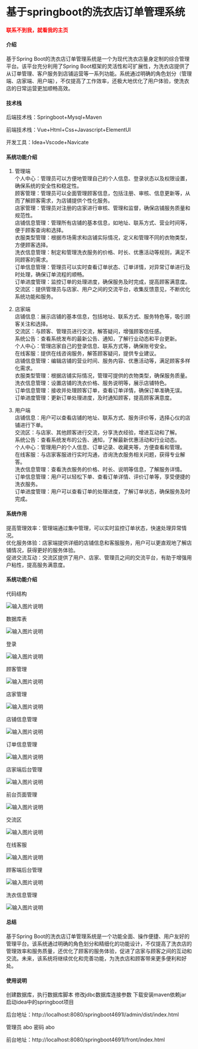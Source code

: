 # 基于springboot的洗衣店订单管理系统

<h4 style='color:red'>联系不到我，就看我的主页 </h4> 
 
#### 介绍

基于Spring Boot的洗衣店订单管理系统是一个为现代洗衣店量身定制的综合管理平台。该平台充分利用了Spring Boot框架的灵活性和可扩展性，为洗衣店提供了从订单管理、客户服务到店铺运营等一系列功能。系统通过明确的角色划分（管理端、店家端、用户端），不仅提高了工作效率，还极大地优化了用户体验，使洗衣店的日常运营更加顺畅高效。

#### 技术栈

后端技术栈：Springboot+Mysql+Maven

前端技术栈：Vue+Html+Css+Javascript+ElementUI

开发工具：Idea+Vscode+Navicate

#### 系统功能介绍

1. 管理端  
个人中心：管理员可以方便地管理自己的个人信息、登录状态以及权限设置，确保系统的安全性和稳定性。  
顾客管理：管理员可以全面管理顾客信息，包括注册、审核、信息更新等，从而了解顾客需求，为店铺提供个性化服务。  
店家管理：管理员对注册的店家进行审核、管理和监督，确保店铺服务质量和规范性。  
店铺信息管理：管理所有店铺的基本信息，如地址、联系方式、营业时间等，便于顾客查询和选择。  
衣服类型管理：根据市场需求和店铺实际情况，定义和管理不同的衣物类型，方便顾客选择。  
洗衣信息管理：制定和管理洗衣服务的价格、时长、优惠活动等规则，满足不同顾客的需求。  
订单信息管理：管理员可以实时查看订单状态、订单详情，对异常订单进行及时处理，确保订单流程的顺畅。  
订单进度管理：监控订单的处理进度，确保服务及时完成，提高顾客满意度。  
交流区：提供管理员与店家、用户之间的交流平台，收集反馈意见，不断优化系统功能和服务。  

2. 店家端  
店铺信息：展示店铺的基本信息，包括地址、联系方式、服务特色等，吸引顾客关注和选择。  
交流区：与顾客、管理员进行交流，解答疑问，增强顾客信任感。  
系统公告：查看系统发布的最新公告、通知，了解行业动态和平台更新。  
个人中心：管理店家自己的登录信息、联系方式等，确保账号安全。  
在线客服：提供在线咨询服务，解答顾客疑问，提供专业建议。  
店铺信息管理：编辑店铺的营业时间、服务内容、优惠活动等，满足顾客多样化需求。  
衣服类型管理：根据店铺实际情况，管理可提供的衣物类型，确保服务质量。  
洗衣信息管理：设置店铺的洗衣价格、服务说明等，展示店铺特色。  
订单信息管理：接收并处理顾客订单，查看订单详情，确保订单准确无误。  
订单进度管理：更新订单处理进度，及时通知顾客，提高顾客满意度。  

3. 用户端  
店铺信息：用户可以查看店铺的地址、联系方式、服务评价等，选择心仪的店铺进行下单。  
交流区：与店家、其他顾客进行交流，分享洗衣经验，增进互动和了解。  
系统公告：查看系统发布的公告、通知，了解最新优惠活动和行业动态。  
个人中心：管理用户的个人信息、订单记录、收藏夹等，方便查看和管理。  
在线客服：与店家客服进行实时沟通，咨询洗衣服务相关问题，获得专业解答。  
洗衣信息管理：查看洗衣服务的价格、时长、说明等信息，了解服务详情。  
订单信息管理：用户可以轻松下单、查看订单详情、评价订单等，享受便捷的洗衣服务。  
订单进度管理：用户可以查看订单的处理进度，了解订单状态，确保服务及时完成。  

#### 系统作用

提高管理效率：管理端通过集中管理，可以实时监控订单状态，快速处理异常情况。  
优化服务体验：店家端提供详细的店铺信息和客服服务，用户可以更直观地了解店铺情况，获得更好的服务体验。  
促进交流互动：交流区提供了用户、店家、管理员之间的交流平台，有助于增强用户粘性，提高服务满意度。  

#### 系统功能介绍

代码结构

![输入图片说明](images/01236d23571f314906d67603cf1e41f.png)

数据库表

![输入图片说明](images/fd82214bf6cb97665642b60441c53a9.png)

登录

![输入图片说明](images/d82a27400f1ca0d9ffa8b94df4fd77e.png)

顾客管理

![输入图片说明](images/64d901cb29fa41468e8667766440cfa.png)

店家管理

![输入图片说明](images/8530cbcc2794882774b201665aeb6c2.png)

店铺信息管理

![输入图片说明](images/29b98fd37fdab18f5fd724ff3fbea08.png)

订单信息管理

![输入图片说明](images/254208d2b999b5951eab2f731aa453d.png)

店家端后台管理

![输入图片说明](images/887ecb7ab1971ef48398068feb04551.png)

前台页面管理

![输入图片说明](images/cdd3a753a077801793a8b397ed9649a.png)

交流区

![输入图片说明](images/5547e2f32bb505f6df91949536b0ee5.png)

在线客服

![输入图片说明](images/bd9719697a179d6cf9078e0123c5db7.png)

顾客端后台管理

![输入图片说明](images/ee6f0440a0de5a7011d321be2d4d30b.png)

洗衣信息管理

![输入图片说明](images/4edc3e07d668030650ba81b83aca53f.png)

#### 总结

基于Spring Boot的洗衣店订单管理系统是一个功能全面、操作便捷、用户友好的管理平台。该系统通过明确的角色划分和精细化的功能设计，不仅提高了洗衣店的管理效率和服务质量，还优化了顾客的服务体验，促进了店家与顾客之间的互动和交流。未来，该系统将继续优化和完善功能，为洗衣店和顾客带来更多便利和好处。

#### 使用说明

创建数据库，执行数据库脚本 修改jdbc数据库连接参数 下载安装maven依赖jar 启动idea中的springboot项目

后台地址：http://localhost:8080/springboot4691l/admin/dist/index.html

管理员  abo 密码 abo

前台地址：http://localhost:8080/springboot4691l/front/index.html